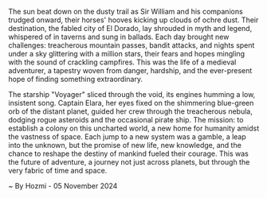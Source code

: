 
The sun beat down on the dusty trail as Sir William and his companions trudged onward, their horses' hooves kicking up clouds of ochre dust. Their destination, the fabled city of El Dorado, lay shrouded in myth and legend, whispered of in taverns and sung in ballads. Each day brought new challenges: treacherous mountain passes, bandit attacks, and nights spent under a sky glittering with a million stars, their fears and hopes mingling with the sound of crackling campfires. This was the life of a medieval adventurer, a tapestry woven from danger, hardship, and the ever-present hope of finding something extraordinary.

The starship "Voyager" sliced through the void, its engines humming a low, insistent song. Captain Elara, her eyes fixed on the shimmering blue-green orb of the distant planet, guided her crew through the treacherous nebula, dodging rogue asteroids and the occasional pirate ship. The mission: to establish a colony on this uncharted world, a new home for humanity amidst the vastness of space. Each jump to a new system was a gamble, a leap into the unknown, but the promise of new life, new knowledge, and the chance to reshape the destiny of mankind fueled their courage. This was the future of adventure, a journey not just across planets, but through the very fabric of time and space. 

~ By Hozmi - 05 November 2024
